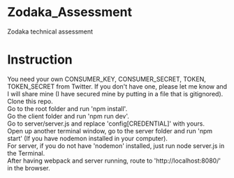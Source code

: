 # Zodaka_Assessment
Zodaka technical assessment

# Instruction
You need your own CONSUMER_KEY, CONSUMER_SECRET, TOKEN, TOKEN_SECRET from Twitter. If you don't have one, please let me know and I will share mine (I have secured mine by putting in a file that is gitignored).<br/>
Clone this repo.<br/>
Go to the root folder and run 'npm install'.<br/>
Go the client folder and run 'npm run dev'.<br/>
Go to server/server.js and replace 'config[CREDENTIAL]' with yours.<br/>
Open up another terminal window, go to the server folder and run 'npm start' (If you have nodemon installed in your computer).<br/>
For server, if you do not have 'nodemon' installed, just run node server.js in the Terminal.<br/>
After having webpack and server running, route to 'http://localhost:8080/' in the browser.<br/>